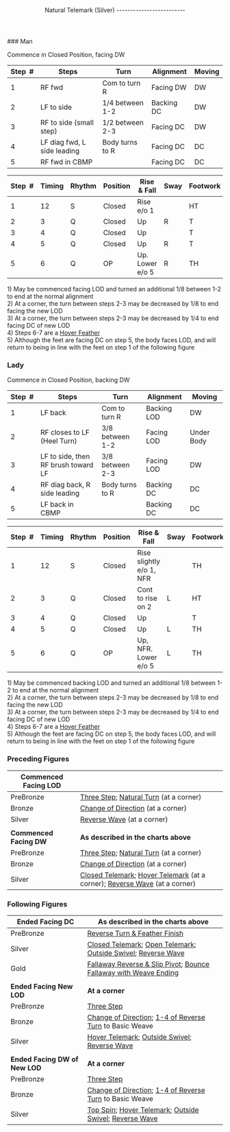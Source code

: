 <header>Natural Telemark (Silver)
-------------------------

 </header>### Man

Commence in Closed Position, facing DW

 | **Step<span style="color:white">\_</span>\#** | **Steps** | **Turn** | **Alignment** | **Moving** |
|---|---|---|---|---|
| 1 | RF fwd | Com to turn R | Facing DW | DW |
| 2 | LF to side | 1/4 between 1-2 | Backing DC | DW |
| 3 | RF to side (small step) | 1/2 between 2-3 | Facing DC | DW |
| 4 | LF diag fwd, L side leading | Body turns to R | Facing DC | DC |
| 5 | RF fwd in CBMP |  | Facing DC | DC |

 | **Step<span style="color:white">\_</span>\#** | **Timing** | **Rhythm** | **Position** | **Rise &amp; Fall** | **Sway** | **Footwork** |
|---|---|---|---|---|---|---|
| 1 | 12 | S | Closed | Rise e/o 1 |  | HT |
| 2 | 3 | Q | Closed | Up | R | T |
| 3 | 4 | Q | Closed | Up |  | T |
| 4 | 5 | Q | Closed | Up | R | T |
| 5 | 6 | Q | OP | Up. Lower e/o 5 | R | TH |

1\) May be commenced facing LOD and turned an additional 1/8 between 1-2 to end at the normal alignment  
 2) At a corner, the turn between steps 2-3 may be decreased by 1/8 to end facing the new LOD  
 3) At a corner, the turn between steps 2-3 may be decreased by 1/4 to end facing DC of new LOD  
 4) Steps 6-7 are a [Hover Feather](hover_feather.md)  
 5) Although the feet are facing DC on step 5, the body faces LOD, and will return to being in line with the feet on step 1 of the following figure

### Lady

Commence in Closed Position, backing DW

 | **Step<span style="color:white">\_</span>\#** | **Steps** | **Turn** | **Alignment** | **Moving** |
|---|---|---|---|---|
| 1 | LF back | Com to turn R | Backing LOD | DW |
| 2 | RF closes to LF (Heel Turn) | 3/8 between 1-2 | Facing LOD | Under Body |
| 3 | LF to side, then RF brush toward LF | 3/8 between 2-3 | Facing LOD | DW |
| 4 | RF diag back, R side leading | Body turns to R | Backing DC | DC |
| 5 | LF back in CBMP |  | Backing DC | DC |

 | **Step<span style="color:white">\_</span>\#** | **Timing** | **Rhythm** | **Position** | **Rise &amp; Fall** | **Sway** | **Footwork** |
|---|---|---|---|---|---|---|
| 1 | 12 | S | Closed | Rise slightly e/o 1, NFR |  | TH |
| 2 | 3 | Q | Closed | Cont to rise on 2 | L | HT |
| 3 | 4 | Q | Closed | Up |  | T |
| 4 | 5 | Q | Closed | Up | L | TH |
| 5 | 6 | Q | OP | Up, NFR. Lower e/o 5 | L | TH |

1\) May be commenced backing LOD and turned an additional 1/8 between 1-2 to end at the normal alignment  
 2) At a corner, the turn between steps 2-3 may be decreased by 1/8 to end facing the new LOD  
 3) At a corner, the turn between steps 2-3 may be decreased by 1/4 to end facing DC of new LOD  
 4) Steps 6-7 are a [Hover Feather](hover_feather.md)  
 5) Although the feet are facing DC on step 5, the body faces LOD, and will return to being in line with the feet on step 1 of the following figure

### Preceding Figures

 | **Commenced Facing LOD** |  |
|---|---|
| PreBronze | [Three Step](three_step.md); [Natural Turn](natural_turn.md) (at a corner) |
| Bronze | [Change of Direction](change_direction.md) (at a corner) |
| Silver | [Reverse Wave](reverse_wave.md) (at a corner) |
|  |  |
| **Commenced Facing DW** | **As described in the charts above** |
| PreBronze | [Three Step](three_step.md); [Natural Turn](natural_turn.md) (at a corner) |
| Bronze | [Change of Direction](change_direction.md) (at a corner) |
| Silver | [Closed Telemark](closed_telemark.md); [Hover Telemark](hover_telemark.md) (at a corner); [Reverse Wave](reverse_wave.md) (at a corner) |

### Following Figures

 | **Ended Facing DC** | **As described in the charts above** |
|---|---|
| PreBronze | [Reverse Turn &amp; Feather Finish](reverse_turn.md) |
| Silver | [Closed Telemark](closed_telemark.md); [Open Telemark](open_telemark.md); [Outside Swivel](outside_swivel.md); [Reverse Wave](reverse_wave.md) |
| Gold | [Fallaway Reverse &amp; Slip Pivot](fallaway_reverse.md); [Bounce Fallaway with Weave Ending](bounce_fallaway.md) |
|  |  |
| **Ended Facing New LOD** | **At a corner** |
| PreBronze | [Three Step](three_step.md) |
| Bronze | [Change of Direction](change_direction.md); [1-4 of Reverse Turn](reverse_turn.md) to Basic Weave |
| Silver | [Hover Telemark](hover_telemark.md); [Outside Swivel](outside_swivel.md); [Reverse Wave](reverse_wave.md) |
|  |  |
| **Ended Facing DW of New LOD** | **At a corner** |
| PreBronze | [Three Step](three_step.md) |
| Bronze | [Change of Direction](change_direction.md); [1-4 of Reverse Turn](reverse_turn.md) to Basic Weave |
| Silver | [Top Spin](top_spin.md); [Hover Telemark](hover_telemark.md); [Outside Swivel](outside_swivel.md); [Reverse Wave](reverse_wave.md) |
